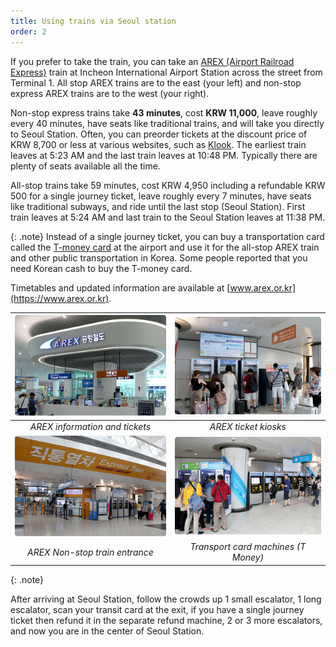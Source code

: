 ```yaml
---
title: Using trains via Seoul station
order: 2
---
```

If you prefer to take the train, you can take an [AREX (Airport Railroad Express)](https://www.arex.or.kr) train at Incheon International Airport Station across the street from Terminal 1. All stop AREX trains are to the east (your left) and non-stop express AREX trains are to the west (your right). 

Non-stop express trains take **43 minutes**, cost **KRW 11,000**, leave roughly every 40 minutes, have seats like traditional trains, and will take you directly to Seoul Station. 
Often, you can preorder tickets at the discount price of KRW 8,700 or less at various websites, such as [Klook](https://www.klook.com/en-US/activity/1163-airport-to-seoul-city-center-arex-train-incheon/).
The earliest train leaves at 5:23 AM and the last train leaves at 10:48 PM.
Typically there are plenty of seats available all the time.

All-stop trains take 59 minutes, cost KRW 4,950 including a refundable KRW 500 for a single journey ticket, leave roughly every 7 minutes, have seats like traditional subways, and ride until the last stop (Seoul Station). First train leaves at 5:24 AM and last train to the Seoul Station leaves at 11:38 PM.

{: .note}
Instead of a single journey ticket, you can buy a transportation card called the [T-money card](https://www.t-money.co.kr/ncs/pct/tmnyintd/ReadFrgnKoreaTourCardEngIntd.dev) at the airport and use it for the all-stop AREX train and other public transportation in Korea.
Some people reported that you need Korean cash to buy the T-money card.

Timetables and updated information are available at [www.arex.or.kr](https://www.arex.or.kr).

|![AREX information and tickets](/assets/images/icn-arex-info.jpg)|![AREX ticket kiosks](/assets/images/icn-arex-ticket-kiosk.jpg)|
|:--:|:--:|
|*AREX information and tickets*|*AREX ticket kiosks*|
|![AREX Non-stop train entrance](/assets/images/icn-arex-entrance.jpg)|![Transport card machines (T Money)](/assets/images/icn-tmoney-machine.jpg)|
|*AREX Non-stop train entrance*|*Transport card machines (T Money)*|

{: .note}


After arriving at Seoul Station, follow the crowds up 1 small escalator, 1 long escalator, scan your transit card at the exit, if you have a single journey ticket then refund it in the separate refund machine, 2 or 3 more escalators, and now you are in the center of Seoul Station. 

